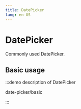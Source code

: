 ```yaml
---
title: DatePicker
lang: en-US
---
```


# DatePicker

Commonly used DatePicker.

## Basic usage

:::demo description of DatePicker

date-picker/basic

:::
